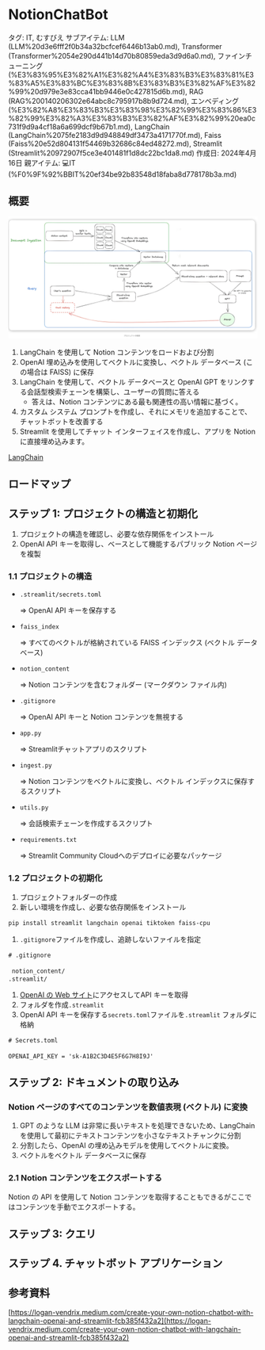 # NotionChatBot

タグ: IT, むすびえ
サブアイテム: LLM (LLM%20d3e6fff2f0b34a32bcfcef6446b13ab0.md), Transformer (Transformer%2054e290d441b14d70b80859eda3d9d6a0.md), ファインチューニング (%E3%83%95%E3%82%A1%E3%82%A4%E3%83%B3%E3%83%81%E3%83%A5%E3%83%BC%E3%83%8B%E3%83%B3%E3%82%AF%E3%82%99%20d979e3e83cca41bb9446e0c427815d6b.md), RAG (RAG%200140206302e64abc8c795917b8b9d724.md), エンベディング (%E3%82%A8%E3%83%B3%E3%83%98%E3%82%99%E3%83%86%E3%82%99%E3%82%A3%E3%83%B3%E3%82%AF%E3%82%99%20ea0c731f9d9a4cf18a6a699dcf9b67b1.md), LangChain (LangChain%2075fe2183d9d948849df3473a4171770f.md), Faiss (Faiss%20e52d804131f54469b32686c84ed48272.md), Streamlit (Streamlit%20972907f5ce3e401481f1d8dc22bc1da8.md)
作成日: 2024年4月16日
親アイテム: 💻IT (%F0%9F%92%BBIT%20ef34be92b83548d18faba8d778178b3a.md)

## 概要

![Untitled](NotionChatBot%20a9f381d1a9db43ef8df3448171957b12/Untitled.png)

1. LangChain を使用して Notion コンテンツをロードおよび分割
2. OpenAI 埋め込みを使用してベクトルに変換し、ベクトル データベース (この場合は FAISS) に保存
3. LangChain を使用して、ベクトル データベースと OpenAI GPT をリンクする会話型検索チェーンを構築し、ユーザーの質問に答える
    - 答えは、Notion コンテンツにある最も関連性の高い情報に基づく。
4. カスタム システム プロンプトを作成し、それにメモリを追加することで、チャットボットを改善する
5. Streamlit を使用してチャット インターフェイスを作成し、アプリを Notion に直接埋め込みます。

[LangChain](LangChain%2075fe2183d9d948849df3473a4171770f.md) 

## ロードマップ

## **ステップ 1: プロジェクトの構造と初期化**

1. プロジェクトの構造を確認し、必要な依存関係をインストール
2. OpenAI API キーを取得し、ベースとして機能するパブリック Notion ページを複製

### **1.1 プロジェクトの構造**

- `.streamlit/secrets.toml`
    
    ⇒ OpenAI API キーを保存する
    
- `faiss_index`
    
    ⇒ すべてのベクトルが格納されている FAISS インデックス (ベクトル データベース)
    
- `notion_content`
    
    ⇒ Notion コンテンツを含むフォルダー (マークダウン ファイル内)
    
- `.gitignore`
    
    ⇒ OpenAI API キーと Notion コンテンツを無視する
    
- `app.py`
    
    ⇒ Streamlitチャットアプリのスクリプト
    
- `ingest.py`
    
    ⇒ Notion コンテンツをベクトルに変換し、ベクトル インデックスに保存するスクリプト
    
- `utils.py`
    
    ⇒ 会話検索チェーンを作成するスクリプト
    
- `requirements.txt`
    
    ⇒ Streamlit Community Cloudへのデプロイに必要なパッケージ
    

### **1.2 プロジェクトの初期化**

1. プロジェクトフォルダーの作成
2. 新しい環境を作成し、必要な依存関係をインストール

```bash
pip install streamlit langchain openai tiktoken faiss-cpu
```

1. `.gitignore`ファイルを作成し、追跡しないファイルを指定

```
# .gitignore

 notion_content/ 
.streamlit/
```

1.  [OpenAI の Web サイト](https://platform.openai.com/overview)にアクセスしてAPI キーを取得
2. フォルダを作成`.streamlit`
3. OpenAI API キーを保存する`secrets.toml`ファイルを`.streamlit` フォルダに格納

```
# Secrets.toml 

OPENAI_API_KEY = 'sk-A1B2C3D4E5F6G7H8I9J'
```

## **ステップ 2: ドキュメントの取り込み**

### **Notion ページのすべてのコンテンツを数値表現 (ベクトル) に変換**

1. GPT のような LLM は非常に長いテキストを処理できないため、LangChain を使用して最初にテキストコンテンツを小さなテキストチャンクに分割
2. 分割したら、OpenAI の埋め込みモデルを使用してベクトルに変換。
3. ベクトルをベクトル データベースに保存

### **2.1 Notion コンテンツをエクスポートする**

Notion の API を使用して Notion コンテンツを取得することもできるがここではコンテンツを手動でエクスポートする。

## **ステップ 3: クエリ**

## **ステップ 4. チャットボット アプリケーション**

## 参考資料

[https://logan-vendrix.medium.com/create-your-own-notion-chatbot-with-langchain-openai-and-streamlit-fcb385f432a2](https://logan-vendrix.medium.com/create-your-own-notion-chatbot-with-langchain-openai-and-streamlit-fcb385f432a2)